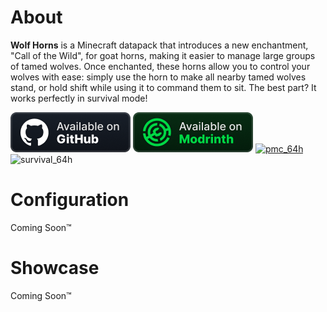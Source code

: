 # About
**Wolf Horns** is a Minecraft datapack that introduces a new enchantment, "Call of the Wild", for goat horns, making it easier to manage large groups of tamed wolves. Once enchanted, these horns allow you to control your wolves with ease: simply use the horn to make all nearby tamed wolves stand, or hold shift while using it to command them to sit. The best part? It works perfectly in survival mode!

[![github_64h](https://raw.githubusercontent.com/intergrav/devins-badges/refs/heads/v3/assets/cozy/available/github_64h.png)](https://github.com/laGameTV/wolf-horns) 
[![modrinth_64h](https://raw.githubusercontent.com/intergrav/devins-badges/refs/heads/v3/assets/cozy/available/modrinth_64h.png)](https://modrinth.com/project/wolf-horns)
[![pmc_64h](https://github.com/user-attachments/assets/11cc9f61-0e31-4167-b967-e4445c196782)](https://www.planetminecraft.com/member/lagametv/)
![survival_64h](https://github.com/user-attachments/assets/ab0b11c4-0ba8-4b8b-88b5-b67936fd1f3a)

# Configuration

Coming Soon™️

# Showcase

Coming Soon™️
